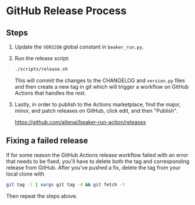 # GitHub Release Process

## Steps

1. Update the `VERSION` global constant in `beaker_run.py`.

2. Run the release script:

    ```bash
    ./scripts/release.sh
    ```

    This will commit the changes to the CHANGELOG and `version.py` files and then create a new tag in git
    which will trigger a workflow on GitHub Actions that handles the rest.

3. Lastly, in order to publish to the Actions marketplace, find the major, minor, and patch releases
    on GitHub, click edit, and then "Publish".

    https://github.com/allenai/beaker-run-action/releases

## Fixing a failed release

If for some reason the GitHub Actions release workflow failed with an error that needs to be fixed, you'll have to delete both the tag and corresponding release from GitHub. After you've pushed a fix, delete the tag from your local clone with

```bash
git tag -l | xargs git tag -d && git fetch -t
```

Then repeat the steps above.
